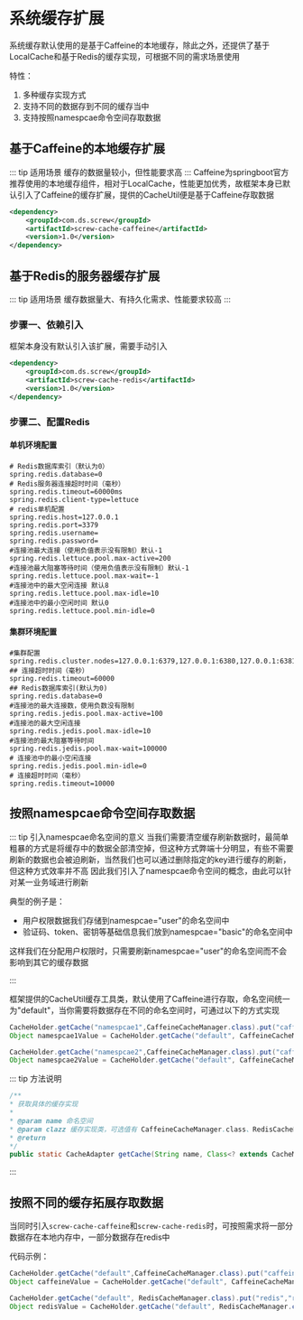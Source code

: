 # 系统缓存扩展
系统缓存默认使用的是基于Caffeine的本地缓存，除此之外，还提供了基于LocalCache和基于Redis的缓存实现，可根据不同的需求场景使用

特性：
1. 多种缓存实现方式
2. 支持不同的数据存到不同的缓存当中
3. 支持按照namespcae命令空间存取数据

## 基于Caffeine的本地缓存扩展
::: tip 适用场景
缓存的数据量较小，但性能要求高
:::
Caffeine为springboot官方推荐使用的本地缓存组件，相对于LocalCache，性能更加优秀，故框架本身已默认引入了Caffeine的缓存扩展，提供的CacheUtil便是基于Caffeine存取数据
```xml
<dependency>
    <groupId>com.ds.screw</groupId>
    <artifactId>screw-cache-caffeine</artifactId>
    <version>1.0</version>
</dependency>
```

## 基于Redis的服务器缓存扩展
::: tip 适用场景
缓存数据量大、有持久化需求、性能要求较高
:::
### 步骤一、依赖引入
框架本身没有默认引入该扩展，需要手动引入
```xml
<dependency>
    <groupId>com.ds.screw</groupId>
    <artifactId>screw-cache-redis</artifactId>
    <version>1.0</version>
</dependency>
```
### 步骤二、配置Redis

#### 单机环境配置
```properties
# Redis数据库索引（默认为0）
spring.redis.database=0
# Redis服务器连接超时时间（毫秒）
spring.redis.timeout=60000ms
spring.redis.client-type=lettuce
# redis单机配置
spring.redis.host=127.0.0.1
spring.redis.port=3379
spring.redis.username=
spring.redis.password=
#连接池最大连接（使用负值表示没有限制）默认-1
spring.redis.lettuce.pool.max-active=200
#连接池最大阻塞等待时间（使用负值表示没有限制）默认-1
spring.redis.lettuce.pool.max-wait=-1
#连接池中的最大空闲连接 默认8
spring.redis.lettuce.pool.max-idle=10
#连接池中的最小空闲时间 默认0
spring.redis.lettuce.pool.min-idle=0
```

#### 集群环境配置
```properties
#集群配置
spring.redis.cluster.nodes=127.0.0.1:6379,127.0.0.1:6380,127.0.0.1:6381
## 连接超时时间（毫秒）
spring.redis.timeout=60000
## Redis数据库索引(默认为0)
spring.redis.database=0
#连接池的最大连接数，使用负数没有限制
spring.redis.jedis.pool.max-active=100
#连接池的最大空闲连接
spring.redis.jedis.pool.max-idle=10
#连接池的最大阻塞等待时间
spring.redis.jedis.pool.max-wait=100000
# 连接池中的最小空闲连接
spring.redis.jedis.pool.min-idle=0
# 连接超时时间（毫秒）
spring.redis.timeout=10000
```
## 按照namespcae命令空间存取数据
::: tip 引入namespcae命名空间的意义
当我们需要清空缓存刷新数据时，最简单粗暴的方式是将缓存中的数据全部清空掉，但这种方式弊端十分明显，有些不需要刷新的数据也会被迫刷新，当然我们也可以通过删除指定的key进行缓存的刷新，但这种方式效率并不高
因此我们引入了namespcae命令空间的概念，由此可以针对某一业务域进行刷新

典型的例子是：
* 用户权限数据我们存储到namespcae="user"的命名空间中
* 验证码、token、密钥等基础信息我们放到namespcae="basic"的命名空间中

这样我们在分配用户权限时，只需要刷新namespcae="user"的命名空间而不会影响到其它的缓存数据

:::

框架提供的CacheUtil缓存工具类，默认使用了Caffeine进行存取，命名空间统一为"default"，当你需要将数据存在不同的命名空间时，可通过以下的方式实现
```java
CacheHolder.getCache("namespcae1",CaffeineCacheManager.class).put("caffeine","caffeine123");
Object namespcae1Value = CacheHolder.getCache("default", CaffeineCacheManager.class).get("caffeine");

CacheHolder.getCache("namespcae2",CaffeineCacheManager.class).put("caffeine","caffeine123");
Object namespcae2Value = CacheHolder.getCache("default", CaffeineCacheManager.class).get("caffeine");
```
::: tip 方法说明
```java
/**
* 获取具体的缓存实现
* 
* @param name 命名空间
* @param clazz 缓存实现类，可选值有 CaffeineCacheManager.class、RedisCacheManager.class
* @return
*/
public static CacheAdapter getCache(String name, Class<? extends CacheManager> clazz)
```
:::

## 按照不同的缓存拓展存取数据
当同时引入`screw-cache-caffeine`和`screw-cache-redis`时，可按照需求将一部分数据存在本地内存中，一部分数据存在redis中

代码示例：
```java
CacheHolder.getCache("default",CaffeineCacheManager.class).put("caffeine","caffeine123");
Object caffeineValue = CacheHolder.getCache("default", CaffeineCacheManager.class).get("caffeine");

CacheHolder.getCache("default", RedisCacheManager.class).put("redis","redis123");
Object redisValue = CacheHolder.getCache("default", RedisCacheManager.class).get("redis");
```

